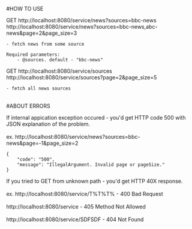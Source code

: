 #HOW TO USE

GET http://localhost:8080/service/news?sources=bbc-news<br/>   http://localhost:8080/service/news?sources=bbc-news,abc-news&page=2&page_size=3

	- fetch news from some source	
	
	Required parameters:
		- @sources. default - "bbc-news"	

GET http://localhost:8080/service/sources
    http://localhost:8080/service/sources?page=2&page_size=5

	- fetch all news sources

<br/>  	
#ABOUT ERRORS

If internal appication exception occured - you'd get HTTP code 500 with JSON explanation of the problem.<br/>   
	ex. http://localhost:8080/service/news?sources=bbc-news&page=-1&page_size=2
		
	{
		"code": "500",
		"message": "IllegalArgument. Invalid page or pageSize."
	}
	
If you tried to GET from unknown path - you'd get HTTP 40X response.<br/>   
	ex. http://localhost:8080/service/T%T%T% - 400 Bad Request<br/>   
		http://localhost:8080/service        - 405 Method Not Allowed<br/>   
		http://localhost:8080/service/SDFSDF - 404 Not Found<br/>   